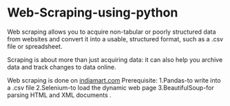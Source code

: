 # Web-Scraping-using-python

Web scraping allows you to acquire non-tabular or poorly structured data from websites and convert it into a usable, structured format, such as a .csv file or spreadsheet.

Scraping is about more than just acquiring data: it can also help you archive data and track changes to data online.

Web scraping is done on [indiamart.com](https://dir.indiamart.com/)
Prerequisite:
1.Pandas-to write into a .csv file
2.Selenium-to load the dynamic web page
3.BeautifulSoup-for parsing HTML and XML documents .
